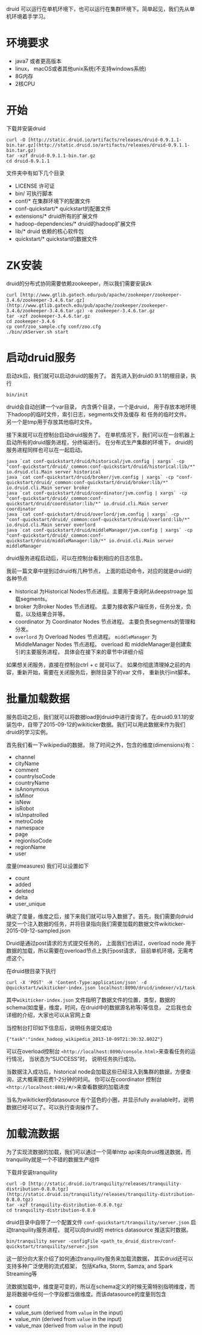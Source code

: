 druid 可以运行在单机环境下，也可以运行在集群环境下。简单起见，我们先从单机环境着手学习。

# **环境要求**

  * java7 或者更高版本
  * linux， macOS或者其他unix系统(不支持windows系统)
  * 8G内存
  * 2核CPU

# 开始

下载并安装druid

    curl -O [http://static.druid.io/artifacts/releases/druid-0.9.1.1-bin.tar.gz](http://static.druid.io/artifacts/releases/druid-0.9.1.1-bin.tar.gz)
    tar -xzf druid-0.9.1.1-bin.tar.gz
    cd druid-0.9.1.1
    

文件夹中有如下几个目录

  * LICENSE 许可证
  * bin/ 可执行脚本
  * conf/* 在集群环境下的配置文件
  * conf-quickstart/* quickstart的配置文件
  * extensions/* druid所有的扩展文件
  * hadoop-dependencies/* druid的hadoop扩展文件
  * lib/* druid 依赖的核心软件包
  * quickstart/* quickstart的数据文件

# ZK安装
druid的分布式协同需要依赖zookeeper，所以我们需要安装zk

    curl [http://www.gtlib.gatech.edu/pub/apache/zookeeper/zookeeper-3.4.6/zookeeper-3.4.6.tar.gz](http://www.gtlib.gatech.edu/pub/apache/zookeeper/zookeeper-3.4.6/zookeeper-3.4.6.tar.gz) -o zookeeper-3.4.6.tar.gz
    tar -xzf zookeeper-3.4.6.tar.gz
    cd zookeeper-3.4.6
    cp conf/zoo_sample.cfg conf/zoo.cfg
    ./bin/zkServer.sh start
    
# 启动druid服务
启动zk后，我们就可以启动druid的服务了。 首先进入到druid0.9.1.1的根目录，执行

    bin/init

druid会自动创建一个var目录， 内含俩个目录，一个是druid， 用于存放本地环境下hadoop的临时文件，索引日志，segments文件及缓存 和 任务的临时文件。 另一个是tmp用于存放其他临时文件。

接下来就可以在控制台启动druid服务了。 在单机情况下，我们可以在一台机器上启动所有的druid服务进程，分终端进行。 在分布式生产集群的环境下， druid的服务进程同样也可以在一起启动。

    java `cat conf-quickstart/druid/historical/jvm.config | xargs` -cp "conf-quickstart/druid/_common:conf-quickstart/druid/historical:lib/*" io.druid.cli.Main server historical
    java `cat conf-quickstart/druid/broker/jvm.config | xargs` -cp "conf-quickstart/druid/_common:conf-quickstart/druid/broker:lib/*" io.druid.cli.Main server broker
    java `cat conf-quickstart/druid/coordinator/jvm.config | xargs` -cp "conf-quickstart/druid/_common:conf-quickstart/druid/coordinator:lib/*" io.druid.cli.Main server coordinator
    java `cat conf-quickstart/druid/overlord/jvm.config | xargs` -cp "conf-quickstart/druid/_common:conf-quickstart/druid/overlord:lib/*" io.druid.cli.Main server overlord
    java `cat conf-quickstart/druid/middleManager/jvm.config | xargs` -cp "conf-quickstart/druid/_common:conf-quickstart/druid/middleManager:lib/*" io.druid.cli.Main server middleManager

druid服务进程启动后，可以在控制台看到相应的日志信息。

我前一篇文章中提到过druid有几种节点， 上面的启动命令，对应的就是druid的各种节点

* historical 为Historical Nodes节点进程。主要用于查询时从deepstroage 加载segments。
* broker 为Broker Nodes 节点进程。 主要为接收客户端任务，任务分发，负载，以及结果合并等。
* coordinator 为 Coordinator Nodes 节点进程。 主要负责segments的管理和分发。
* ``overlord`` 为 Overload Nodes 节点进程。 ``middleManager`` 为 MiddleManager Nodes 节点进程。 overload 和 middleManager是创建索引的主要服务进程， 具体会在接下来的章节中详细介绍

如果想关闭服务，直接在控制台ctrl + c 就可以了。 如果你彻底清理掉之前的内容，重新开始，需要在关闭服务后，删除目录下的var 文件， 重新执行init脚本。


# 批量加载数据

服务启动之后，我们就可以将数据load到druid中进行查询了。在druid0.9.1.1的安装包中，自带了2015-09-12的wikiticker数据。我们可以用此数据来作为我们druid的学习实例。

首先我们看一下wikipedia的数据， 除了时间之外，包含的维度(dimensions)有：

* channel
* cityName
* comment
* countryIsoCode
* countryName
* isAnonymous
* isMinor
* isNew
* isRobot
* isUnpatrolled
* metroCode
* namespace
* page
* regionIsoCode
* regionName
* user

度量(measures) 我们可以设置如下

* count
* added
* deleted
* delta
* user_unique

确定了度量，维度之后，接下来我们就可以导入数据了。首先，我们需要向druid提交一个注入数据的任务，并将目录指向我们需要加载的数据文件wikiticker-2015-09-12-sampled.json

Druid是通过post请求的方式提交任务的， 上面我们也讲过，overload node 用于数据的加载，所以需要在overload节点上执行post请求， 目前单机环境，无需考虑这个。

在druid根目录下执行

    curl -X 'POST' -H 'Content-Type:application/json' -d @quickstart/wikiticker-index.json localhost:8090/druid/indexer/v1/task

其中``wikiticker-index.json`` 文件指明了数据文件的位置，类型，数据的schema(如度量，维度，时间，在druid中的数据源名称等)等信息， 之后我也会详细的介绍，大家也可以从官网上查

当控制台打印如下信息后，说明任务提交成功

    {"task":"index_hadoop_wikipedia_2013-10-09T21:30:32.802Z"}

可以在overload控制台 ``<http://localhost:8090/console.html>``来查看任务的运行情况， 当状态为“SUCCESS”时， 说明任务执行成功。

当数据注入成功后，historical node会加载这些已经注入到集群的数据，方便查询，这大概需要花费1-2分钟的时间。 你可以在coordinator 控制台``<http://localhost:8081/#/>``来查看数据的加载进度

当名为wikiticker的datasource 有个蓝色的小圈，并显示fully available时，说明数据已经可以了。可以执行查询操作了。

# 加载流数据
为了实现流数据的加载，我们可以通过一个简单http api来向druid推送数据，而tranquility就是一个不错的数据生产组件

下载并安装tranquility

    curl -O [http://static.druid.io/tranquility/releases/tranquility-distribution-0.8.0.tgz](http://static.druid.io/tranquility/releases/tranquility-distribution-0.8.0.tgz)
    tar -xzf tranquility-distribution-0.8.0.tgz
    cd tranquility-distribution-0.8.0

druid目录中自带了一个配置文件 ``conf-quickstart/tranquility/server.json`` 启动tranquility服务进程， 就可以向druid的 metrics datasource 推送实时数据。

    bin/tranquility server -configFile <path_to_druid_distro>/conf-quickstart/tranquility/server.json

这一部分向大家介绍了如何通过tranquility服务来加载流数据， 其实druid还可以支持多种广泛使用的流式框架， 包括Kafka, Storm, Samza, and Spark Streaming等

流数据加载中，维度是可变的，所以在schema定义的时候无需特别指明维度，而是将数据中任何一个字段都当做维度。而该datasource的度量则包含

* count
* value_sum (derived from `value` in the input)
* value_min (derived from `value` in the input)
* value_max (derived from `value` in the input)